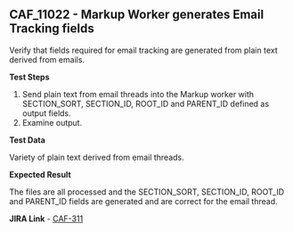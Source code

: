 ## CAF_11022 - Markup Worker generates Email Tracking fields ##

Verify that fields required for email tracking are generated from plain text derived from emails.

**Test Steps**

1. Send plain text from email threads into the Markup worker with SECTION_SORT, SECTION_ID, ROOT_ID and PARENT_ID defined as output fields.
2. Examine output.

**Test Data**

Variety of plain text derived from email threads.

**Expected Result**

The files are all processed and the SECTION_SORT, SECTION_ID, ROOT_ID and PARENT_ID fields are generated and are correct for the email thread.

**JIRA Link** - [CAF-311](https://jira.autonomy.com/browse/CAF-311)


